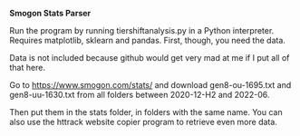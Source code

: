 **Smogon Stats Parser**

Run the program by running tiershiftanalysis.py in a Python interpreter. Requires matplotlib, sklearn and pandas. First, though, you need the data.

Data is not included because github would get very mad at me if I put all of that here.

Go to https://www.smogon.com/stats/ and download gen8-ou-1695.txt and gen8-uu-1630.txt from all folders between 2020-12-H2 and 2022-06.

Then put them in the stats folder, in folders with the same name. You can also use the httrack website copier program to retrieve even more data.
